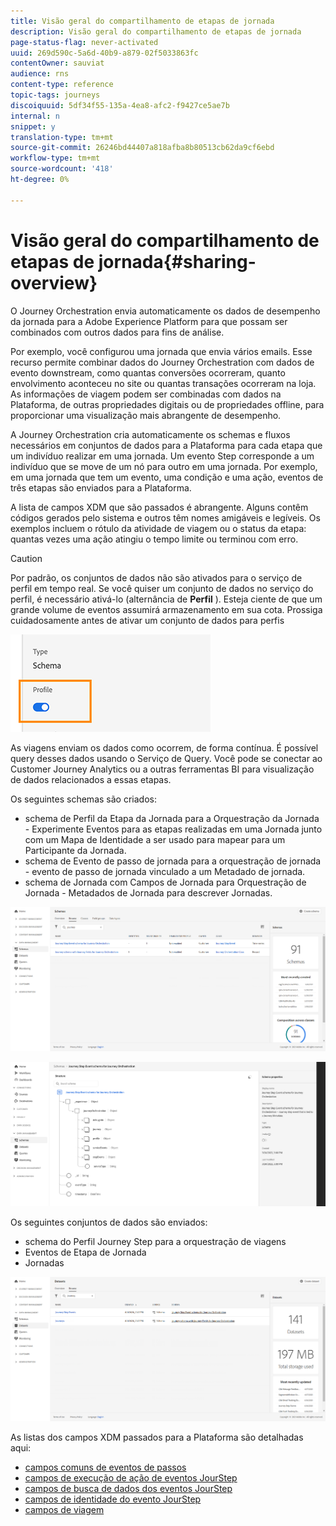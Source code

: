 ```yaml
---
title: Visão geral do compartilhamento de etapas de jornada
description: Visão geral do compartilhamento de etapas de jornada
page-status-flag: never-activated
uuid: 269d590c-5a6d-40b9-a879-02f5033863fc
contentOwner: sauviat
audience: rns
content-type: reference
topic-tags: journeys
discoiquuid: 5df34f55-135a-4ea8-afc2-f9427ce5ae7b
internal: n
snippet: y
translation-type: tm+mt
source-git-commit: 26246bd44407a818afba8b80513cb62da9cf6ebd
workflow-type: tm+mt
source-wordcount: '418'
ht-degree: 0%

---
```



# Visão geral do compartilhamento de etapas de jornada{#sharing-overview}

O Journey Orchestration envia automaticamente os dados de desempenho da jornada para a Adobe Experience Platform para que possam ser combinados com outros dados para fins de análise.

Por exemplo, você configurou uma jornada que envia vários emails. Esse recurso permite combinar dados do Journey Orchestration com dados de evento downstream, como quantas conversões ocorreram, quanto envolvimento aconteceu no site ou quantas transações ocorreram na loja. As informações de viagem podem ser combinadas com dados na Plataforma, de outras propriedades digitais ou de propriedades offline, para proporcionar uma visualização mais abrangente de desempenho.

A Journey Orchestration cria automaticamente os schemas e fluxos necessários em conjuntos de dados para a Plataforma para cada etapa que um indivíduo realizar em uma jornada. Um evento Step corresponde a um indivíduo que se move de um nó para outro em uma jornada. Por exemplo, em uma jornada que tem um evento, uma condição e uma ação, eventos de três etapas são enviados para a Plataforma.

A lista de campos XDM que são passados é abrangente. Alguns contêm códigos gerados pelo sistema e outros têm nomes amigáveis e legíveis. Os exemplos incluem o rótulo da atividade de viagem ou o status da etapa: quantas vezes uma ação atingiu o tempo limite ou terminou com erro.

>[!CAUTION]
>
>Por padrão, os conjuntos de dados não são ativados para o serviço de perfil em tempo real. Se você quiser um conjunto de dados no serviço do perfil, é necessário ativá-lo (alternância de **Perfil** ). Esteja ciente de que um grande volume de eventos assumirá armazenamento em sua cota. Prossiga cuidadosamente antes de ativar um conjunto de dados para perfis
>
>![](../assets/sharing4.png)

As viagens enviam os dados como ocorrem, de forma contínua. É possível query desses dados usando o Serviço de Query. Você pode se conectar ao Customer Journey Analytics ou a outras ferramentas BI para visualização de dados relacionados a essas etapas.

Os seguintes schemas são criados:

* schema de Perfil da Etapa da Jornada para a Orquestração da Jornada - Experimente Eventos para as etapas realizadas em uma Jornada junto com um Mapa de Identidade a ser usado para mapear para um Participante da Jornada.
* schema de Evento de passo de jornada para a orquestração de jornada - evento de passo de jornada vinculado a um Metadado de jornada.
* schema de Jornada com Campos de Jornada para Orquestração de Jornada - Metadados de Jornada para descrever Jornadas.

![](../assets/sharing1.png)

![](../assets/sharing2.png)

Os seguintes conjuntos de dados são enviados:

* schema do Perfil Journey Step para a orquestração de viagens
* Eventos de Etapa de Jornada
* Jornadas

![](../assets/sharing3.png)

As listas dos campos XDM passados para a Plataforma são detalhadas aqui:

* [campos comuns de eventos de passos](../building-journeys/sharing-common-fields.md)
* [campos de execução de ação de eventos JourStep](../building-journeys/sharing-execution-fields.md)
* [campos de busca de dados dos eventos JourStep](../building-journeys/sharing-fetch-fields.md)
* [campos de identidade do evento JourStep](../building-journeys/sharing-identity-fields.md)
* [campos de viagem](../building-journeys/sharing-journey-fields.md)

